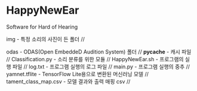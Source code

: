 # HappyNewEar
Software for Hard of Hearing

img - 특정 소리의 사진이 든 폴더 //

odas - ODAS(Open EmbeddeD Audition System) 폴더 //
__pycache__ - 캐시 파일 //
Classification.py - 소리 분류를 위한 모듈 //
HappyNewEar.sh - 프로그램의 실행 파일 //
log.txt - 프로그램 실행의 로그 파일 //
main.py - 프로그램 실행의 중추 //
yamnet.tflite - TensorFlow Lite용으로 변환된 머신러닝 모델 //
tament_class_map.csv - 모델 결과와 출력 매핑 csv //
